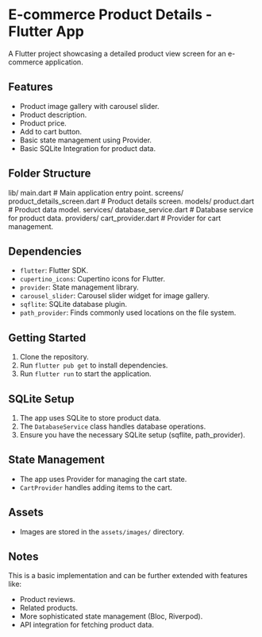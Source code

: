 # E-commerce Product Details - Flutter App

A Flutter project showcasing a detailed product view screen for an e-commerce application.

## Features

*   Product image gallery with carousel slider.
*   Product description.
*   Product price.
*   Add to cart button.
*   Basic state management using Provider.
*   Basic SQLite Integration for product data.

## Folder Structure


lib/
  main.dart         # Main application entry point.
  screens/
    product_details_screen.dart  # Product details screen.
  models/
    product.dart      # Product data model.
  services/
    database_service.dart # Database service for product data.
  providers/
    cart_provider.dart # Provider for cart management.


## Dependencies

*   `flutter`: Flutter SDK.
*   `cupertino_icons`: Cupertino icons for Flutter.
*   `provider`: State management library.
*   `carousel_slider`: Carousel slider widget for image gallery.
*   `sqflite`: SQLite database plugin.
*   `path_provider`: Finds commonly used locations on the file system.

## Getting Started

1.  Clone the repository.
2.  Run `flutter pub get` to install dependencies.
3.  Run `flutter run` to start the application.

## SQLite Setup

1.  The app uses SQLite to store product data.
2.  The `DatabaseService` class handles database operations.
3.  Ensure you have the necessary SQLite setup (sqflite, path_provider).

## State Management

*   The app uses Provider for managing the cart state.
*   `CartProvider` handles adding items to the cart.

## Assets

*   Images are stored in the `assets/images/` directory.

## Notes

This is a basic implementation and can be further extended with features like:

*   Product reviews.
*   Related products.
*   More sophisticated state management (Bloc, Riverpod).
*   API integration for fetching product data.

